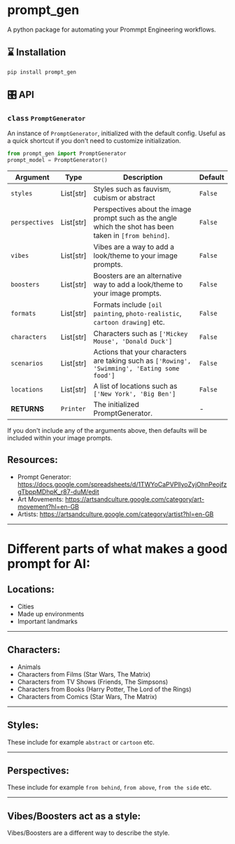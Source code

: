 # prompt_gen

A python package for automating your Prommpt Engineering workflows.

## ⌛️ Installation

```bash
pip install prompt_gen
```

## 🎛 API

### <kbd>class</kbd> `PromptGenerator`

An instance of `PromptGenerator`, initialized with the default config. Useful as a quick
shortcut if you don't need to customize initialization.

```python
from prompt_gen import PromptGenerator
prompt_model = PromptGenerator()
```

| Argument       | Type      | Description                                                                                             | Default |
| -------------- | --------- | ------------------------------------------------------------------------------------------------------- | ------- |
| `styles`       | List[str] | Styles such as fauvism, cubism or abstract                                                              | `False` |
| `perspectives` | List[str] | Perspectives about the image prompt such as the angle which the shot has been taken in `[from behind]`. | `False` |
| `vibes`        | List[str] | Vibes are a way to add a look/theme to your image prompts.                                              | `False` |
| `boosters`     | List[str] | Boosters are an alternative way to add a look/theme to your image prompts.                              | `False` |
| `formats`      | List[str] | Formats include `[oil painting`, `photo-realistic`, `cartoon drawing]` etc.                             | `False` |
| `characters`   | List[str] | Characters such as `['Mickey Mouse', 'Donald Duck']`                                                    | `False` |
| `scenarios`    | List[str] | Actions that your characters are taking such as `['Rowing', 'Swimming', 'Eating some food']`            | `False` |
| `locations`    | List[str] | A list of locations such as `['New York', 'Big Ben']`                                                   | `False` |
| **RETURNS**    | `Printer` | The initialized PromptGenerator.                                                                        | -       |

If you don't include any of the arguments above, then defaults will be included within your image prompts.

## Resources:

- Prompt Generator: https://docs.google.com/spreadsheets/d/1TWYoCaPVPllyoZyjOhnPeojfzgTbppMDhpK_r87-duM/edit
- Art Movements: https://artsandculture.google.com/category/art-movement?hl=en-GB
- Artists: https://artsandculture.google.com/category/artist?hl=en-GB

---

# Different parts of what makes a good prompt for AI:

## Locations:

- Cities
- Made up environments
- Important landmarks

---

## Characters:

- Animals
- Characters from Films (Star Wars, The Matrix)
- Characters from TV Shows (Friends, The Simpsons)
- Characters from Books (Harry Potter, The Lord of the Rings)
- Characters from Comics (Star Wars, The Matrix)

---

## Styles:

These include for example `abstract` or `cartoon` etc.

---

## Perspectives:

These include for example `from behind`, `from above`, `from the side` etc.

---

## Vibes/Boosters act as a style:

Vibes/Boosters are a different way to describe the style.
